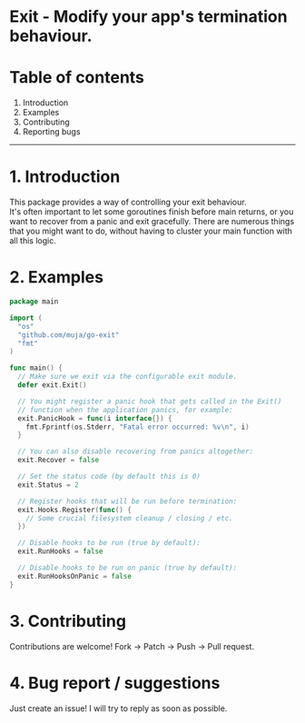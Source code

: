 Exit - Modify your app's termination behaviour.
===============================================

# Table of contents

1. Introduction
2. Examples
3. Contributing
4. Reporting bugs

-------------------

# 1. Introduction

This package provides a way of controlling your exit behaviour.  
It's often important to let some goroutines finish before main returns,
or you want to recover from a panic and exit gracefully.
There are numerous things that you might want to do, without having to
cluster your main function with all this logic.

# 2. Examples

```go
package main

import (
  "os"
  "github.com/muja/go-exit"
  "fmt"
)

func main() {
  // Make sure we exit via the configurable exit module.
  defer exit.Exit()

  // You might register a panic hook that gets called in the Exit()
  // function when the application panics, for example:
  exit.PanicHook = func(i interface{}) {
    fmt.Fprintf(os.Stderr, "Fatal error occurred: %v\n", i)
  }

  // You can also disable recovering from panics altogether:
  exit.Recover = false

  // Set the status code (by default this is 0)
  exit.Status = 2

  // Register hooks that will be run before termination:
  exit.Hooks.Register(func() {
    // Some crucial filesystem cleanup / closing / etc.
  })

  // Disable hooks to be run (true by default):
  exit.RunHooks = false

  // Disable hooks to be run on panic (true by default):
  exit.RunHooksOnPanic = false
}
```

# 3. Contributing

Contributions are welcome! Fork -> Patch -> Push -> Pull request.

# 4. Bug report / suggestions

Just create an issue! I will try to reply as soon as possible.
